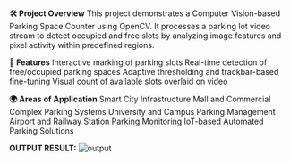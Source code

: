 **🛠️ Project Overview**
This project demonstrates a Computer Vision-based Parking Space Counter using OpenCV. It processes a parking lot video stream to detect occupied and free slots by analyzing image features and pixel activity within predefined regions.

**🚀 Features**
Interactive marking of parking slots
Real-time detection of free/occupied parking spaces
Adaptive thresholding and trackbar-based fine-tuning
Visual count of available slots overlaid on video

**🌍 Areas of Application**
Smart City Infrastructure
Mall and Commercial Complex Parking Systems
University and Campus Parking Management
Airport and Railway Station Parking Monitoring
IoT-based Automated Parking Solutions

**OUTPUT RESULT:**
![output](https://github.com/user-attachments/assets/f404098b-0c78-4cc3-9034-6a4a5c248b48)


